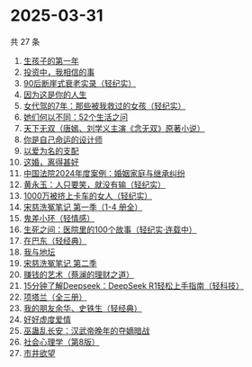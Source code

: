 # 2025-03-31

共 27 条

<!-- BEGIN WEREAD -->
<!-- 最后更新时间 2025-03-31 18:10:15 +0800 -->
1. [生孩子的第一年](https://weread.qq.com/web/bookDetail/f3732df0813ab9c6eg013666)
1. [投资中，我相信的事](https://weread.qq.com/web/bookDetail/e7a32530813ab9c7cg014c8a)
1. [90后断崖式衰老实录（轻纪实）](https://weread.qq.com/web/bookDetail/883324a0813ab9c81g016c9c)
1. [因为这是你的人生](https://weread.qq.com/web/bookDetail/aa3329b0813ab9c8eg01957c)
1. [女代驾的7年：那些被我救过的女孩（轻纪实）](https://weread.qq.com/web/bookDetail/f6932620813ab9ca7g013a34)
1. [她们何以不同：52个生活之问](https://weread.qq.com/web/bookDetail/dbc32840813ab9389g01691d)
1. [天下无双（唐嫣、刘学义主演《念无双》原著小说）](https://weread.qq.com/web/bookDetail/f9332080813ab8a1fg018454)
1. [你是自己命运的设计师](https://weread.qq.com/web/bookDetail/5e932830813ab9c89g01414f)
1. [以爱为名的支配](https://weread.qq.com/web/bookDetail/7be320b0813ab93f4g019416)
1. [这婚，离得甚好](https://weread.qq.com/web/bookDetail/3c732450813ab9c44g018825)
1. [中国法院2024年度案例：婚姻家庭与继承纠纷](https://weread.qq.com/web/bookDetail/94532650813ab906dg017c66)
1. [黄永玉：人只要笑，就没有输（轻纪实）](https://weread.qq.com/web/bookDetail/17232640813ab9c45g015a5c)
1. [1000万被挤上卡车的女人（轻纪实）](https://weread.qq.com/web/bookDetail/3ee32a80813ab9c84g01073f)
1. [宋慈洗冤笔记 第一季（1-4 册全）](https://weread.qq.com/web/bookDetail/bea326d0813ab7fcag016618)
1. [鬼差小环（轻情感）](https://weread.qq.com/web/bookDetail/d7d325e0813ab9c75g0186fd)
1. [生死之间：医院里的100个故事（轻纪实·连载中）](https://weread.qq.com/web/bookDetail/ce532c90813ab9b4cg01070c)
1. [在巴东（轻经典）](https://weread.qq.com/web/bookDetail/d1f32ad0813ab9c84g011246)
1. [我与地坛](https://weread.qq.com/web/bookDetail/622323d0813ab8791g017cbb)
1. [宋慈洗冤笔记 第二季](https://weread.qq.com/web/bookDetail/07732ce0813ab9c2ag01157f)
1. [赚钱的艺术（蔡澜的理财之道）](https://weread.qq.com/web/bookDetail/1fe32b60813ab9052g011c9e)
1. [15分钟了解Deepseek：DeepSeek R1轻松上手指南（轻科技）](https://weread.qq.com/web/bookDetail/b05321b0813ab9badg017b25)
1. [项塔兰（全三册）](https://weread.qq.com/web/bookDetail/7b132290720f04097b19e3b)
1. [我的朋友余华、史铁生（轻经典）](https://weread.qq.com/web/bookDetail/5f132bf0813ab9c83g014de5)
1. [好好虚度爱情](https://weread.qq.com/web/bookDetail/fcd32220813ab9b1bg019782)
1. [巫蛊乱长安：汉武帝晚年的夺嫡暗战](https://weread.qq.com/web/bookDetail/35932230813ab9c5fg019679)
1. [社会心理学（第8版）](https://weread.qq.com/web/bookDetail/8f532bd07278850c8f51770)
1. [市井欲望](https://weread.qq.com/web/bookDetail/89f329c0813ab9be8g018f47)
<!-- END WEREAD -->